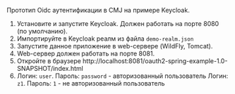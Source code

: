 Прототип Oidc аутентификации в CMJ на примере Keycloak.
1. Установите и запустите Keycloak. Должен работать на порте 8080 (по умолчанию).
2. Импортируйте в Keycloak реалм из файла `demo-realm.json`
3. Запустите данное приложение в web-сервере (WildFly, Tomcat).
4. Web-сервер должен работать на порте 8081.
5. Откройте в браузере http://localhost:8081/oauth2-spring-example-1.0-SNAPSHOT/index.html
6. Логин: `user`. Пароль: `password` - авторизованный пользователь
   Логин: `z1`. Пароль: `1` - не авторизованный пользователь